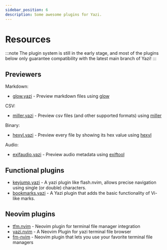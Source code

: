 ```yaml
---
sidebar_position: 6
description: Some awesome plugins for Yazi.
---
```


# Resources

:::note
The plugin system is still in the early stage, and most of the plugins below only guarantee compatibility with the latest main branch of Yazi!
:::

## Previewers

Markdown:

- [glow.yazi](https://github.com/Reledia/glow.yazi) - Preview markdown files using [glow](https://github.com/charmbracelet/glow)

CSV:

- [miller.yazi](https://github.com/Reledia/miller.yazi) - Preview csv files (and other supported formats) using [miller](https://github.com/johnkerl/miller)

Binary:

- [hexyl.yazi](https://github.com/Reledia/hexyl.yazi) - Preview every file by showing its hex value using [hexyl](https://github.com/sharkdp/hexyl)

Audio:

- [exifaudio.yazi](https://github.com/Sonico98/exifaudio.yazi) - Preview audio metadata using [exiftool](https://exiftool.org/)

## Functional plugins

- [keyjump.yazi](https://github.com/DreamMaoMao/keyjump.yazi) - A yazi plugin like flash.nvim, allows precise navigation using single (or double) characters.
- [bookmarks.yazi](https://github.com/dedukun/bookmarks.yazi) - A Yazi plugin that adds the basic functionality of Vi-like marks.

## Neovim plugins

- [tfm.nvim](https://github.com/Rolv-Apneseth/tfm.nvim) - Neovim plugin for terminal file manager integration
- [yazi.nvim](https://github.com/DreamMaoMao/yazi.nvim) - A Neovim Plugin for yazi terminal file browser
- [fm-nvim](https://github.com/Eric-Song-Nop/fm-nvim) - Neovim plugin that lets you use your favorite terminal file managers
